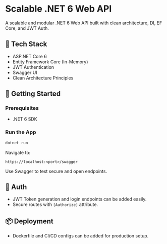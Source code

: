 # Scalable .NET 6 Web API

A scalable and modular .NET 6 Web API built with clean architecture, DI, EF Core, and JWT Auth.

## 🧰 Tech Stack
- ASP.NET Core 6
- Entity Framework Core (In-Memory)
- JWT Authentication
- Swagger UI
- Clean Architecture Principles

## 🚀 Getting Started

### Prerequisites
- .NET 6 SDK

### Run the App
```bash
dotnet run
```

Navigate to:
```
https://localhost:<port>/swagger
```

Use Swagger to test secure and open endpoints.

## 🔐 Auth
- JWT Token generation and login endpoints can be added easily.
- Secure routes with `[Authorize]` attribute.

## 📦 Deployment
- Dockerfile and CI/CD configs can be added for production setup.
